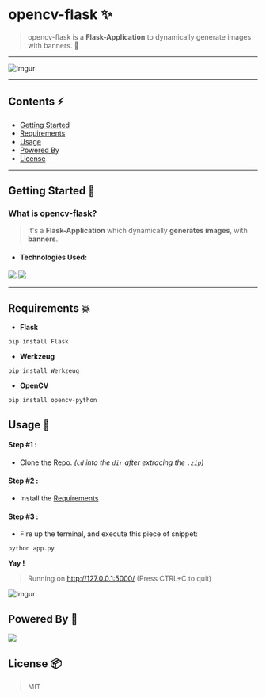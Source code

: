 # opencv-flask :sparkles:
> opencv-flask is a **Flask-Application** to dynamically generate images with banners. :bookmark:
---
![Imgur](https://i.imgur.com/1s3oFQr.png)

---

## Contents :zap:

* [Getting Started](#getting-started)
* [Requirements](#requirements)
* [Usage](#usage)
* [Powered By](#powered-by)
* [License](#license)

---

## Getting Started :hammer:

### What is opencv-flask?

> It's a **Flask-Application** which dynamically **generates images**, with **banners**.

* #### Technologies Used:

![](https://pythonspot-9329.kxcdn.com/wp-content/uploads/2015/08/flask-logo.png)
![](https://prateekvjoshi.files.wordpress.com/2015/10/1-main.png)

---

## Requirements :boom:

* **Flask**

`pip install Flask`

* **Werkzeug**

`pip install Werkzeug`

* **OpenCV**

`pip install opencv-python`

## Usage :rocket:

#### Step #1 :

* Clone the Repo. *(`cd` into the `dir` after extracing the `.zip`)*

#### Step #2 :

* Install the [Requirements](#requirements)

#### Step #3 :

* Fire up the terminal, and execute this piece of snippet:

`python app.py`

**Yay !**

> Running on http://127.0.0.1:5000/ (Press CTRL+C to quit)

![Imgur](https://i.imgur.com/1s3oFQr.png)


## Powered By :green_heart:

![](https://static1.squarespace.com/static/5527ffcbe4b0a2033d4a2e77/5528006ce4b0303da7f6ec62/55280091e4b0dd4fb412934a/1428685502836/?format=500w)

## License :package:

> MIT

